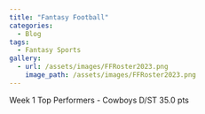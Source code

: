 ```yaml
---
title: "Fantasy Football"
categories:
  - Blog
tags:
  - Fantasy Sports
gallery:
  - url: /assets/images/FFRoster2023.png
    image_path: /assets/images/FFRoster2023.png
---
```

Week 1 Top Performers - Cowboys D/ST 35.0 pts
